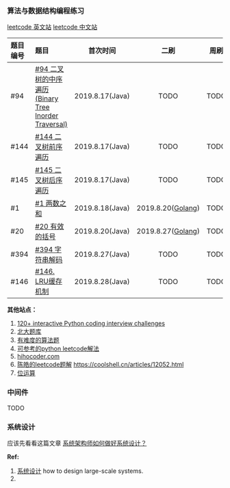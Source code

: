 
### 算法与数据结构编程练习

[leetcode 英文站](https://leetcode.com)
[leetcode 中文站](https://leetcode-cn.com/)

| 题目编号 | 题目 | 首次时间 | 二刷 | 周刷 | 月刷 |
| :----- | :---- | :----: | :----: | :----: | :----: |
| #94 | [#94 二叉树的中序遍历 (Binary Tree Inorder Traversal)](https://leetcode-cn.com/problems/binary-tree-inorder-traversal/) | 2019.8.17(Java) | TODO | TODO | TODO |
| #144 | [#144 二叉树前序遍历](https://leetcode-cn.com/problems/binary-tree-preorder-traversal/) | 2019.8.17(Java) | TODO | TODO | TODO |
| #145 | [#145 二叉树后序遍历](https://leetcode-cn.com/problems/binary-tree-postorder-traversal/) | 2019.8.17(Java) | TODO | TODO | TODO |
| #1 | [#1 两数之和](https://leetcode-cn.com/problems/two-sum/) | 2019.8.18(Java) | 2019.8.20([Golang](https://github.com/shniu/gostuff/blob/master/leetcode/twosum.go)) | TODO | TODO | 
| #20 | [#20 有效的括号](https://leetcode-cn.com/problems/valid-parentheses/) | 2019.8.20(Java) | 2019.8.27([Golang](https://github.com/shniu/gostuff/blob/master/leetcode/validparentheses.go)) | TODO | TODO |
| #394 | [#394 字符串解码](https://leetcode-cn.com/problems/decode-string) | 2019.8.27(Java) | TODO | TODO | TODO |
| #146 | [#146. LRU缓存机制](https://leetcode-cn.com/problems/lru-cache/) | 2019.8.28(Java) | TODO | TODO | TODO |

**其他站点：**
1. [120+ interactive Python coding interview challenges](https://github.com/donnemartin/interactive-coding-challenges)
2. [北大题库](http://poj.org/problemlist)
3. [有难度的算法题](https://github.com/Dev-XYS/Algorithms)
4. [可参考的python leetcode解法](https://github.com/selfboot/LeetCode)
5. [hihocoder.com](http://hihocoder.com)
6. [陈皓的leetcode题解](https://github.com/haoel/leetcode)  https://coolshell.cn/articles/12052.html
7. [位运算](https://github.com/selfboot/LeetCode/tree/master/BitManipulation)

### 中间件

TODO

### 系统设计

应该先看看这篇文章 [系统架构师如何做好系统设计？](https://mp.weixin.qq.com/s/LrpvaAQSn_TITMwH7XhG3A)

**Ref:**
1. [系统设计](https://github.com/donnemartin/system-design-primer) how to design large-scale systems.
2. 